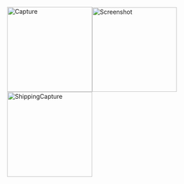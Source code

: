 <img width="198" alt="Capture" src="https://user-images.githubusercontent.com/84784260/155888879-d66544bb-5f4c-4a41-99ad-480d168d912c.PNG"><img width="197" alt="Screenshot" src="https://user-images.githubusercontent.com/84784260/155889004-2a36c940-01f7-4e59-8175-01c25d91b4ab.PNG">
<img width="198" alt="ShippingCapture" src="https://user-images.githubusercontent.com/84784260/156183505-f0b73038-afa5-4485-bcce-55528ffdac40.PNG">
